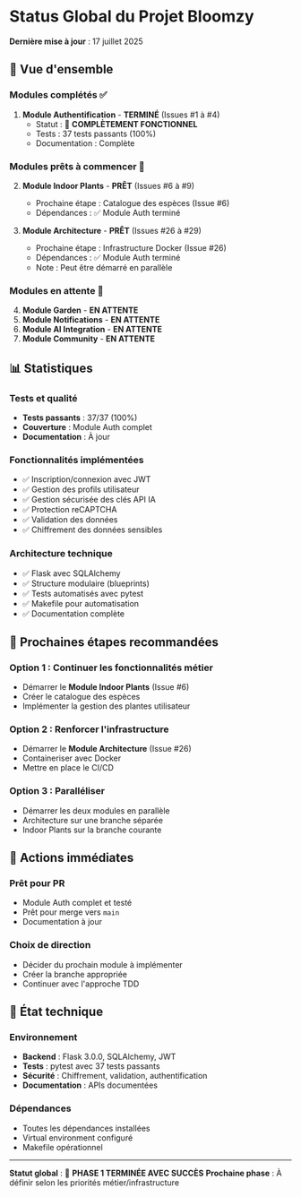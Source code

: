 # Status Global du Projet Bloomzy

**Dernière mise à jour** : 17 juillet 2025

## 🎯 Vue d'ensemble

### Modules complétés ✅
1. **Module Authentification** - **TERMINÉ** (Issues #1 à #4)
   - Statut : 🎉 **COMPLÈTEMENT FONCTIONNEL**
   - Tests : 37 tests passants (100%)
   - Documentation : Complète

### Modules prêts à commencer 🔄
2. **Module Indoor Plants** - **PRÊT** (Issues #6 à #9)
   - Prochaine étape : Catalogue des espèces (Issue #6)
   - Dépendances : ✅ Module Auth terminé

3. **Module Architecture** - **PRÊT** (Issues #26 à #29)
   - Prochaine étape : Infrastructure Docker (Issue #26)
   - Dépendances : ✅ Module Auth terminé
   - Note : Peut être démarré en parallèle

### Modules en attente 🔄
4. **Module Garden** - **EN ATTENTE**
5. **Module Notifications** - **EN ATTENTE**
6. **Module AI Integration** - **EN ATTENTE**
7. **Module Community** - **EN ATTENTE**

## 📊 Statistiques

### Tests et qualité
- **Tests passants** : 37/37 (100%)
- **Couverture** : Module Auth complet
- **Documentation** : À jour

### Fonctionnalités implémentées
- ✅ Inscription/connexion avec JWT
- ✅ Gestion des profils utilisateur
- ✅ Gestion sécurisée des clés API IA
- ✅ Protection reCAPTCHA
- ✅ Validation des données
- ✅ Chiffrement des données sensibles

### Architecture technique
- ✅ Flask avec SQLAlchemy
- ✅ Structure modulaire (blueprints)
- ✅ Tests automatisés avec pytest
- ✅ Makefile pour automatisation
- ✅ Documentation complète

## 🚀 Prochaines étapes recommandées

### Option 1 : Continuer les fonctionnalités métier
- Démarrer le **Module Indoor Plants** (Issue #6)
- Créer le catalogue des espèces
- Implémenter la gestion des plantes utilisateur

### Option 2 : Renforcer l'infrastructure
- Démarrer le **Module Architecture** (Issue #26)
- Containeriser avec Docker
- Mettre en place le CI/CD

### Option 3 : Paralléliser
- Démarrer les deux modules en parallèle
- Architecture sur une branche séparée
- Indoor Plants sur la branche courante

## 📝 Actions immédiates

### Prêt pour PR
- Module Auth complet et testé
- Prêt pour merge vers `main`
- Documentation à jour

### Choix de direction
- Décider du prochain module à implémenter
- Créer la branche appropriée
- Continuer avec l'approche TDD

## 🔧 État technique

### Environnement
- **Backend** : Flask 3.0.0, SQLAlchemy, JWT
- **Tests** : pytest avec 37 tests passants
- **Sécurité** : Chiffrement, validation, authentification
- **Documentation** : APIs documentées

### Dépendances
- Toutes les dépendances installées
- Virtual environment configuré
- Makefile opérationnel

---

**Statut global** : 🎉 **PHASE 1 TERMINÉE AVEC SUCCÈS**
**Prochaine phase** : À définir selon les priorités métier/infrastructure